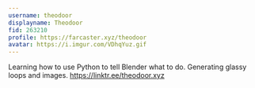 ```yaml
---
username: theodoor
displayname: Theodoor
fid: 263210
profile: https://farcaster.xyz/theodoor
avatar: https://i.imgur.com/VDhqYuz.gif
---
```


Learning how to use Python to tell Blender what to do. Generating glassy loops and images. https://linktr.ee/theodoor.xyz
